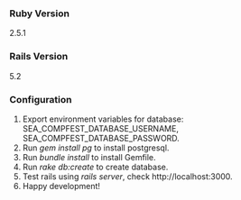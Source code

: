 ### Ruby Version
2.5.1

### Rails Version
5.2

### Configuration
1. Export environment variables for database: SEA_COMPFEST_DATABASE_USERNAME, SEA_COMPFEST_DATABASE_PASSWORD.
2. Run *gem install pg* to install postgresql.
3. Run *bundle install* to install Gemfile.
4. Run *rake db:create* to create database.
5. Test rails using *rails server*, check http://localhost:3000.
6. Happy development!
